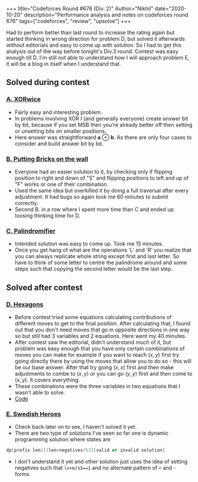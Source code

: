 +++
title="Codeforces Round #676 (Div. 2)"
Author="Nikhil"
date="2020-10-20"
description="Performance analysis and notes on codeforces round 676"
tags=["codeforces", "review", "upsolve"]
+++

Had to perform better than last round to increase the rating again but started thinking in wrong direction for problem D, but solved it afterwards without editorials and easy to come up with solution. So I had to get this analysis out of the way before tonight's Div.3 round. Contest was easy enough till D. I'm still not able to understand how I will approach problem E, it will be a blog in itself when I understand that.

## Solved during contest

### [A. XORwice](https://codeforces.com/contest/1421/problem/A)
- Fairly easy and interesting problem.
- In problems involving XOR I (and generally everyone) create answer bit by bit, because if you set MSB then you're already better off then setting or unsetting bits on smaller positions.
- Here answer was straightforward __a__ $\oplus$ __b__. As there are only four cases to consider and build answer bit by bit.


### [B. Putting Bricks on the wall](https://codeforces.com/contest/1421/problem/B)
- Everyone had an easier solution to it, by checking only if flipping position to right and down of "S" and flipping positions to left and up of "F" works or one of their combination. 
- Used the same idea but overkilled it by doing a full traversal after every adjustment. It had bugs so again took me 60 minutes to submit correctly. 
- Second B. in a row where I spent more time than C and ended up loosing thinking time for D.

### [C. Palindromifier](https://codeforces.com/contest/1421/problem/C)
- Intended solution was easy to come up. Took me 15 minutes.
- Once you get hang of what are the operations 'L' and 'R' you realize that you can always replicate whole string except first and last letter. So have to think of some letter to centre the palindrome around and some steps such that copying the second letter would be the last step.

## Solved after contest

### [D. Hexagons](https://codeforces.com/contest/1421/problem/D)
- Before contest tried some equations calculating contributions of different moves to get to the final position. After calculating that, I found out that you don't need moves that go in opposite directions in one way so but still had 3 variables and 2 equations. Here went my 40 minutes.
- After contest saw the editorial, didn't understand much of it, but problem was easy enough that you have only certain combinations of moves you can make for example if you want to reach $(x,y)$ first try going directly there by using the moves that allow you to do so - this will be our base answer. After that try going $(x,x)$ first and then make adjustments to combe to $(x,y)$ or you can go $(y,y)$ first and then come to $(x,y)$. It covers everything.
- These combinations were the three variables in two equations that I wasn't able to solve.
- [Code](https://codeforces.com/contest/1421/submission/95949775)

### [E. Swedish Heroes](https://codeforces.com/contest/1421/problem/E)
- Check back later on to see, I haven't solved it yet.
- There are two type of solutions I've seen so far one is dynamic programming solution where states are 
```cpp
dp[prefix len][(len+negatives)%3][valid or invalid solution]
```
- I don't understand it yet and other solution just uses the idea of setting negatives such that `(n+m)%3==1` and no alternate pattern of `+` and `-` forms. 

